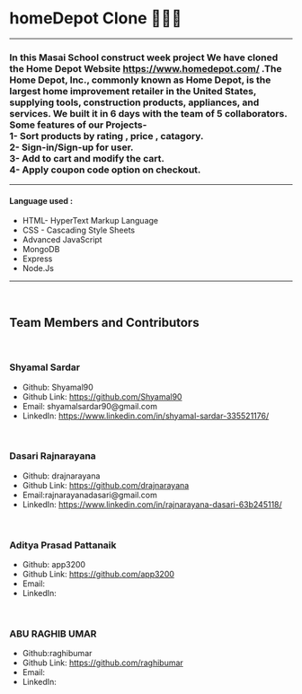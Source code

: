 
<h1>homeDepot Clone 🚀🚀🚀</h1>
<hr>


<h3>In this Masai School construct week project We have cloned the Home Depot Website <a href="https://www.homedepot.com/" target="_blank">https://www.homedepot.com/</a> .The Home Depot, Inc., commonly known as Home Depot, is the largest home improvement retailer in the United States, supplying tools, construction products, appliances, and services.  We built it in 6 days with the team of 5 collaborators. Some features of our Projects-</br>
  1- Sort products by rating , price , catagory.</br>
  2- Sign-in/Sign-up for user.</br>
  3- Add to cart and modify the cart.</br>
  4- Apply coupon code option on checkout. 
</h3>
<hr>

<h4>Language used :</h4>
<ul>
  <li>HTML- HyperText Markup Language</li> 
  <li>CSS - Cascading Style Sheets</li>
  <li>Advanced JavaScript</li>
  <li>MongoDB</li>
  <li>Express</li>
  <li>Node.Js</li>
</ul>

<hr>

<br>
<h2>Team Members and Contributors</h2>
<br>


<h3>Shyamal Sardar</h3>
<ul>
  <li>Github: Shyamal90</li>
  <li>Github Link: <a href= "https://github.com/Shyamal90" >https://github.com/Shyamal90</a></li>
  <li>Email:   shyamalsardar90@gmail.com </li>
  <li>LinkedIn: <a href="https://www.linkedin.com/in/shyamal-sardar-335521176/">https://www.linkedin.com/in/shyamal-sardar-335521176/ </a></li>
</ul>

<br>

<h3>Dasari Rajnarayana</h3>
<ul>
  <li>Github: drajnarayana</li>
  <li>Github Link: <a href= "https://github.com/drajnarayana" >https://github.com/drajnarayana</a></li>
  <li>Email:rajnarayanadasari@gmail.com </li>
  <li>LinkedIn: <a href="https://www.linkedin.com/in/rajnarayana-dasari-63b245118/"> https://www.linkedin.com/in/rajnarayana-dasari-63b245118/</a></li>
</ul>

<br>

<h3>Aditya Prasad Pattanaik</h3>
<ul>
  <li>Github: app3200</li>
  <li>Github Link: <a href= "https://github.com/app3200" >https://github.com/app3200</a></li>
  <li>Email: </li>
  <li>LinkedIn: <a href=""> </a></li>
</ul>

<br>



<h3>ABU RAGHIB UMAR</h3>
<ul>
  <li>Github:raghibumar</li>
  <li>Github Link: <a href= "https://github.com/raghibumar" >https://github.com/raghibumar</a></li>
  <li>Email: </li>
  <li>LinkedIn: <a href=""> </a></li>
</ul>
